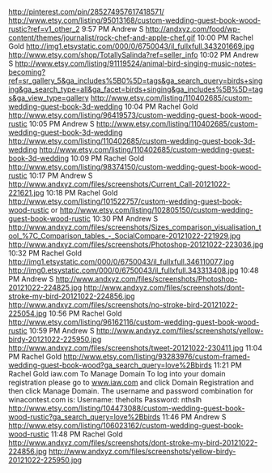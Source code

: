 http://pinterest.com/pin/285274957617418571/
http://www.etsy.com/listing/95013168/custom-wedding-guest-book-wood-rustic?ref=v1_other_2
9:57 PM
Andrew S
http://andxyz.com/food/wp-content/themes/journalist/rock-chef-and-apple-chef.gif
10:00 PM
Rachel Gold
http://img1.etsystatic.com/000/0/6750043/il_fullxfull.343201669.jpg
http://www.etsy.com/shop/TotallySalinda?ref=seller_info
10:02 PM
Andrew S
http://www.etsy.com/listing/91119524/animal-bird-singing-music-notes-becoming?ref=sr_gallery_5&ga_includes%5B0%5D=tags&ga_search_query=birds+singing&ga_search_type=all&ga_facet=birds+singing&ga_includes%5B%5D=tags&ga_view_type=gallery
http://www.etsy.com/listing/110402685/custom-wedding-guest-book-3d-wedding
10:04 PM
Rachel Gold
http://www.etsy.com/listing/96419573/custom-wedding-guest-book-wood-rustic
10:05 PM
Andrew S
http://www.etsy.com/listing/110402685/custom-wedding-guest-book-3d-wedding
http://www.etsy.com/listing/110402685/custom-wedding-guest-book-3d-wedding
http://www.etsy.com/listing/110402685/custom-wedding-guest-book-3d-wedding
10:09 PM
Rachel Gold
http://www.etsy.com/listing/98374150/custom-wedding-guest-book-wood-rustic
10:17 PM
Andrew S
http://www.andxyz.com/files/screenshots/Current_Call-20121022-221621.jpg
10:18 PM
Rachel Gold
http://www.etsy.com/listing/101522757/custom-wedding-guest-book-wood-rustic or http://www.etsy.com/listing/102805150/custom-wedding-guest-book-wood-rustic
10:30 PM
Andrew S
http://www.andxyz.com/files/screenshots/Sizes_comparison_visualisation_tool_%7C_Comparison_tables_-_SocialCompare-20121022-221929.jpg
http://www.andxyz.com/files/screenshots/Photoshop-20121022-223036.jpg
10:32 PM
Rachel Gold
http://img1.etsystatic.com/000/0/6750043/il_fullxfull.346110077.jpg
http://img0.etsystatic.com/000/0/6750043/il_fullxfull.343313408.jpg
10:48 PM
Andrew S
http://www.andxyz.com/files/screenshots/Photoshop-20121022-224825.jpg
http://www.andxyz.com/files/screenshots/dont-stroke-my-bird-20121022-224856.jpg
http://www.andxyz.com/files/screenshots/no-stroke-bird-20121022-225054.jpg
10:56 PM
Rachel Gold
http://www.etsy.com/listing/96162116/custom-wedding-guest-book-wood-rustic
10:59 PM
Andrew S
http://www.andxyz.com/files/screenshots/yellow-birdy-20121022-225950.jpg
http://www.andxyz.com/files/screenshots/tweet-20121022-230411.jpg
11:04 PM
Rachel Gold
http://www.etsy.com/listing/93283976/custom-framed-wedding-guest-book-wood?ga_search_query=love%2Bbirds
11:21 PM
Rachel Gold
iaw.com
To Manage Domain
To log into your domain registration please go to www.iaw.com and click Domain Registration and then click Manage Domain.
The username and password combination for winacontest.com is:
Username: theholts
Password: nthslh
http://www.etsy.com/listing/104473088/custom-wedding-guest-book-wood-rustic?ga_search_query=love%2Bbirds
11:46 PM
Andrew S
http://www.etsy.com/listing/106023162/custom-wedding-guest-book-wood-rustic
11:48 PM
Rachel Gold
http://www.andxyz.com/files/screenshots/dont-stroke-my-bird-20121022-224856.jpg
http://www.andxyz.com/files/screenshots/yellow-birdy-20121022-225950.jpg